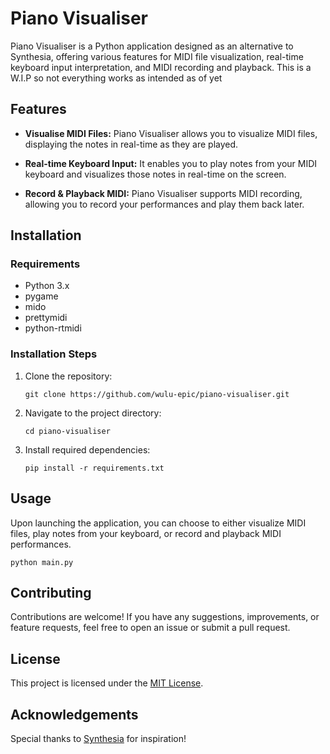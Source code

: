 # Piano Visualiser

Piano Visualiser is a Python application designed as an alternative to Synthesia, offering various features for MIDI file visualization, real-time keyboard input interpretation, and MIDI recording and playback. This is a W.I.P so not everything works as intended as of yet

## Features

- **Visualise MIDI Files:** Piano Visualiser allows you to visualize MIDI files, displaying the notes in real-time as they are played.
  
- **Real-time Keyboard Input:** It enables you to play notes from your MIDI keyboard and visualizes those notes in real-time on the screen.

- **Record & Playback MIDI:** Piano Visualiser supports MIDI recording, allowing you to record your performances and play them back later.

## Installation

### Requirements

- Python 3.x
- pygame
- mido
- prettymidi
- python-rtmidi

### Installation Steps

1. Clone the repository:

   ```
   git clone https://github.com/wulu-epic/piano-visualiser.git
   ```

2. Navigate to the project directory:

   ```
   cd piano-visualiser
   ```

3. Install required dependencies:

   ```
   pip install -r requirements.txt
   ```

## Usage

Upon launching the application, you can choose to either visualize MIDI files, play notes from your keyboard, or record and playback MIDI performances.

```
python main.py
```

## Contributing

Contributions are welcome! If you have any suggestions, improvements, or feature requests, feel free to open an issue or submit a pull request.

## License

This project is licensed under the [MIT License](LICENSE).

## Acknowledgements

Special thanks to [Synthesia](https://synthesiagame.com/) for inspiration!
